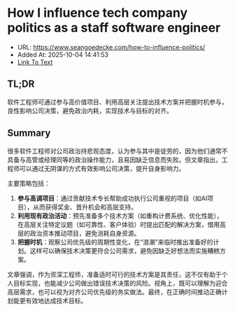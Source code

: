 # How I influence tech company politics as a staff software engineer
- URL: https://www.seangoedecke.com/how-to-influence-politics/
- Added At: 2025-10-04 14:41:53
- [Link To Text](2025-10-04-how-i-influence-tech-company-politics-as-a-staff-software-engineer_raw.md)

## TL;DR
软件工程师可通过参与高价值项目、利用高层关注提出技术方案并把握时机参与，良性影响公司决策，避免政治内耗，实现技术与目标的对齐。

## Summary
很多软件工程师对公司政治持悲观态度，认为参与其中是徒劳的，因为他们通常不具备与高管或经理同等的政治操作能力，且易因缺乏信息而失败。但文章指出，工程师可以通过无阴谋的方式有效影响公司决策，提升自身影响力。

主要策略包括：
1. **参与高调项目**：通过贡献技术专长帮助成功执行公司重视的项目（如AI项目），从而获得奖金、晋升机会和高层支持。
2. **利用现有政治活动**：预先准备多个技术方案（如重构计费系统、优化性能），在高层关注特定议题（如可靠性、客户体验）时提出匹配的解决方案，借用高层的政治资本推动项目，避免消耗自身资源。
3. **把握时机**：观察公司优先级的周期性变化，在“浪潮”来临时推出准备好的计划。这样可以确保技术决策更符合公司需求，避免因缺乏好想法而实施糟糕方案。

文章强调，作为资深工程师，准备适时可行的技术方案是其责任，这不仅有助于个人目标实现，也能减少公司做出错误技术决策的风险。视角上，既可以理解为迎合高层需求，也可以视为对齐公司优先级的务实做法。最终，在正确时间推动正确计划能更有效地达成技术目标。
